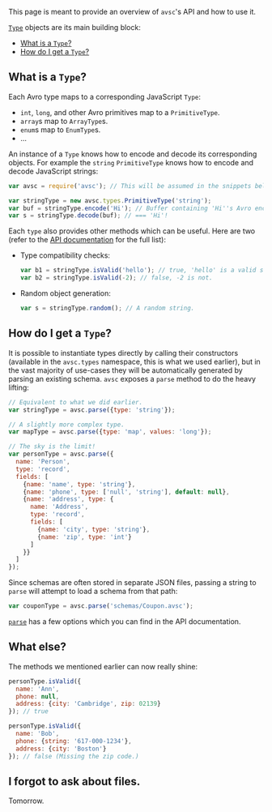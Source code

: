 This page is meant to provide an overview of `avsc`'s API and how to use it.

[`Type`](API#class-type) objects are its main building block:

+ [What is a `Type`?](#what-is-a-type)
+ [How do I get a `Type`?](#how-do-i-get-a-type)


## What is a `Type`?

Each Avro type maps to a corresponding JavaScript `Type`:

+ `int`, `long`, and other Avro primitives map to a `PrimitiveType`.
+ `array`s map to `ArrayType`s.
+ `enum`s map to `EnumType`s.
+ ...

An instance of a `Type` knows how to encode and decode its corresponding
objects. For example the `string` `PrimitiveType` knows how to encode and
decode JavaScript strings:

```javascript
var avsc = require('avsc'); // This will be assumed in the snippets below.

var stringType = new avsc.types.PrimitiveType('string');
var buf = stringType.encode('Hi'); // Buffer containing 'Hi''s Avro encoding.
var s = stringType.decode(buf); // === 'Hi'!
```

Each `type` also provides other methods which can be useful. Here are two
(refer to the [API documentation](API#avro-types) for the full list):

+ Type compatibility checks:

  ```javascript
  var b1 = stringType.isValid('hello'); // true, 'hello' is a valid string.
  var b2 = stringType.isValid(-2); // false, -2 is not.
  ```

+ Random object generation:

  ```javascript
  var s = stringType.random(); // A random string.
  ```


## How do I get a `Type`?

It is possible to instantiate types directly by calling their constructors
(available in the `avsc.types` namespace, this is what we used earlier), but in
the vast majority of use-cases they will be automatically generated by parsing
an existing schema. `avsc` exposes a `parse` method to do the heavy lifting:

```javascript
// Equivalent to what we did earlier.
var stringType = avsc.parse({type: 'string'});

// A slightly more complex type.
var mapType = avsc.parse({type: 'map', values: 'long'});

// The sky is the limit!
var personType = avsc.parse({
  name: 'Person',
  type: 'record',
  fields: [
    {name: 'name', type: 'string'},
    {name: 'phone', type: ['null', 'string'], default: null},
    {name: 'address', type: {
      name: 'Address',
      type: 'record',
      fields: [
        {name: 'city', type: 'string'},
        {name: 'zip', type: 'int'}
      ]
    }}
  ]
});
```

Since schemas are often stored in separate JSON files, passing a string to
`parse` will attempt to load a schema from that path:

```javascript
var couponType = avsc.parse('schemas/Coupon.avsc');
```

[`parse`](API#parseschema-opts) has a few options which you can find in the API
documentation.


## What else?

The methods we mentioned earlier can now really shine:

```javascript
personType.isValid({
  name: 'Ann',
  phone: null,
  address: {city: 'Cambridge', zip: 02139}
}); // true

personType.isValid({
  name: 'Bob',
  phone: {string: '617-000-1234'},
  address: {city: 'Boston'}
}); // false (Missing the zip code.)
```


## I forgot to ask about files.

Tomorrow.
